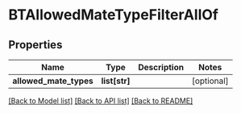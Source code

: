 # BTAllowedMateTypeFilterAllOf

## Properties
Name | Type | Description | Notes
------------ | ------------- | ------------- | -------------
**allowed_mate_types** | **list[str]** |  | [optional] 

[[Back to Model list]](../README.md#documentation-for-models) [[Back to API list]](../README.md#documentation-for-api-endpoints) [[Back to README]](../README.md)


